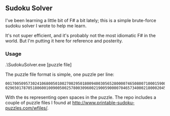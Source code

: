 ## Sudoku Solver

I've been learning a little bit of F# a bit lately; this is a simple brute-force sudoku solver I wrote to help me learn.

It's not super efficient, and it's probably not the most idiomatic F# in the world. But I'm putting it here for reference and posterity.

### Usage

.\SudokuSolver.exe [puzzle file]

The puzzle file format is simple, one puzzle per line:

```
001700509573024106800501002700295018009400305652800007465080071000159004908007053
029650178705180600100900500257800309600219005900007046573400021800020453010395000
```

With the `0`s representing open spaces in the puzzle. The repo includes a couple of puzzle files I found at http://www.printable-sudoku-puzzles.com/wfiles/.
